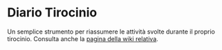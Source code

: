 # Diario Tirocinio

Un semplice strumento per riassumere le attività svolte durante il proprio
tirocinio. Consulta anche la [pagina della wiki
relativa](https://cartabinaria.students.cs.unibo.it/wiki/applicativi-web/diario-tirocinio/index.html).
